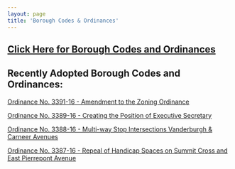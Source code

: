 ```yaml
---
layout: page
title: 'Borough Codes & Ordinances'
---
```


<h2><a href="http://ecode360.com/RU0183?needHash=true">Click Here for Borough Codes and Ordinances</a></h2>

## Recently Adopted Borough Codes and Ordinances:

[Ordinance No. 3391-16 - Amendment to the Zoning Ordinance](https://storage.googleapis.com/static.rutherford-nj.com/codes-ordinances/3391-16%20Ordinance%20Amending%20Zoning%20for%20fences.pdf)

[Ordinance No. 3389-16 - Creating the Position of Executive Secretary](https://storage.googleapis.com/static.rutherford-nj.com/codes-ordinances/3389-16%20Ordinance%20Creating%20the%20Position%20of%20Executive%20Secretary.pdf)

[Ordinance No. 3388-16 - Multi-way Stop Intersections Vanderburgh & Carneer Avenues](https://storage.googleapis.com/static.rutherford-nj.com/codes-ordinances/3388-16%20Ordinance%20creating%20four-way%20stop%20sign%20Vanderburgh%20Avenue%20and%20Carneer%20Avenue.pdf)

[Ordinance No. 3387-16 - Repeal of Handicap Spaces on Summit Cross and East Pierrepont Avenue](https://storage.googleapis.com/static.rutherford-nj.com/codes-ordinances/3387-16%20Ordinance%20repealing%20a%20handicap%20space%20-%2091%20Summit%20Cross%20and%20275%20Orient%20Way.pdf)

